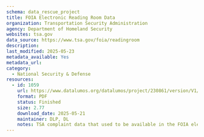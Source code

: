 ```yaml
---
schema: data_rescue_project 
title: FOIA Electronic Reading Room Data
organization: Transportation Security Administration
agency: Department of Homeland Security
websites: tsa.gov
data_source: https://www.tsa.gov/foia/readingroom
description: 
last_modified: 2025-05-23
metadata_available: Yes
metadata_url: 
category:
  - National Security & Defense 
resources:
  - id: 1059
    url: https://www.datalumos.org/datalumos/project/230861/version/V1/view
    format: PDF
    status: Finished
    size: 2.77
    download_date: 2025-05-21
    maintainer: DLP, DL
    notes: TSA complaint data that used to be available in the FOIA electronic reading room (taken down January 2025) are available here https://github.com/data-liberation-project/tsa-complaint-counts/tree/main. This collection does not include the complaint data, only what was available in the reading room on 5/21/25.
---
```

